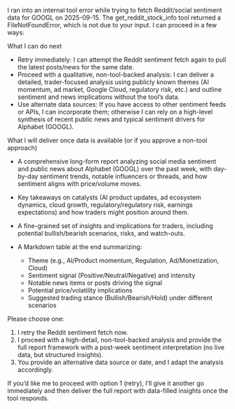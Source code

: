 I ran into an internal tool error while trying to fetch Reddit/social sentiment data for GOOGL on 2025-09-15. The get_reddit_stock_info tool returned a FileNotFoundError, which is not due to your input. I can proceed in a few ways:

What I can do next
- Retry immediately: I can attempt the Reddit sentiment fetch again to pull the latest posts/news for the same date.
- Proceed with a qualitative, non-tool-backed analysis: I can deliver a detailed, trader-focused analysis using publicly known themes (AI momentum, ad market, Google Cloud, regulatory risk, etc.) and outline sentiment and news implications without the tool’s data.
- Use alternate data sources: If you have access to other sentiment feeds or APIs, I can incorporate them; otherwise I can rely on a high-level synthesis of recent public news and typical sentiment drivers for Alphabet (GOOGL).

What I will deliver once data is available (or if you approve a non-tool approach)
- A comprehensive long-form report analyzing social media sentiment and public news about Alphabet (GOOGL) over the past week, with day-by-day sentiment trends, notable influencers or threads, and how sentiment aligns with price/volume moves.
- Key takeaways on catalysts (AI product updates, ad ecosystem dynamics, cloud growth, regulatory/regulatory risk, earnings expectations) and how traders might position around them.
- A fine-grained set of insights and implications for traders, including potential bullish/bearish scenarios, risks, and watch-outs.
- A Markdown table at the end summarizing:

  - Theme (e.g., AI/Product momentum, Regulation, Ad/Monetization, Cloud)
  - Sentiment signal (Positive/Neutral/Negative) and intensity
  - Notable news items or posts driving the signal
  - Potential price/volatility implications
  - Suggested trading stance (Bullish/Bearish/Hold) under different scenarios

Please choose one:
1) I retry the Reddit sentiment fetch now.
2) I proceed with a high-detail, non-tool-backed analysis and provide the full report framework with a post-week sentiment interpretation (no live data, but structured insights).
3) You provide an alternative data source or date, and I adapt the analysis accordingly.

If you’d like me to proceed with option 1 (retry), I’ll give it another go immediately and then deliver the full report with data-filled insights once the tool responds.